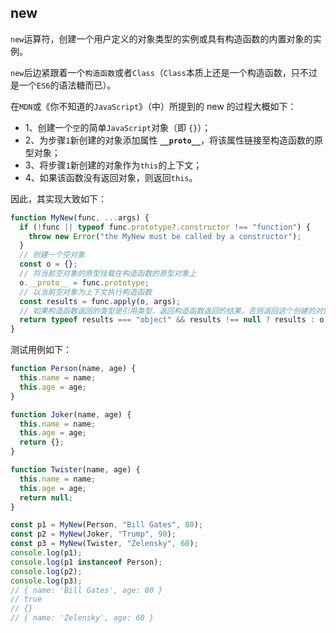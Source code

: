 ## new

`new`运算符，创建一个用户定义的对象类型的实例或具有构造函数的内置对象的实例。

`new`后边紧跟着一个`构造函数`或者`Class`（`Class`本质上还是一个构造函数，只不过是一个`ES6`的语法糖而已）。

在`MDN`或《你不知道的`JavaScript`》（中）所提到的 new 的过程大概如下：

- 1、创建一个`空`的简单`JavaScript`对象（即 `{}`）；
- 2、为步骤`1`新创建的对象添加属性 **`__proto__`**，将该属性链接至构造函数的原型对象；
- 3、将步骤`1`新创建的对象作为`this`的上下文；
- 4、如果该函数没有返回对象，则返回`this`。

因此，其实现大致如下：

```js
function MyNew(func, ...args) {
  if (!func || typeof func.prototype?.constructor !== "function") {
    throw new Error("the MyNew must be called by a constructor");
  }
  // 创建一个空对象
  const o = {};
  // 将当前空对象的原型挂载在构造函数的原型对象上
  o.__proto__ = func.prototype;
  // 以当前空对象为上下文执行构造函数
  const results = func.apply(o, args);
  // 如果构造函数返回的类型是引用类型，返回构造函数返回的结果，否则返回这个创建的对象
  return typeof results === "object" && results !== null ? results : o;
}
```

测试用例如下：

```js
function Person(name, age) {
  this.name = name;
  this.age = age;
}

function Joker(name, age) {
  this.name = name;
  this.age = age;
  return {};
}

function Twister(name, age) {
  this.name = name;
  this.age = age;
  return null;
}

const p1 = MyNew(Person, "Bill Gates", 80);
const p2 = MyNew(Joker, "Trump", 90);
const p3 = MyNew(Twister, "Zelensky", 60);
console.log(p1);
console.log(p1 instanceof Person);
console.log(p2);
console.log(p3);
// { name: 'Bill Gates', age: 80 }
// true
// {}
// { name: 'Zelensky', age: 60 }
```
